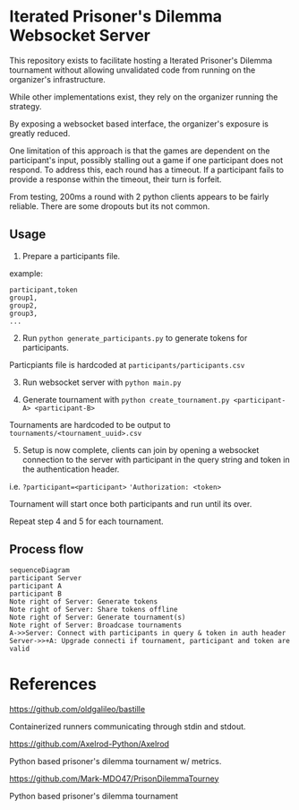 # Iterated Prisoner's Dilemma Websocket Server

This repository exists to facilitate hosting a Iterated Prisoner's Dilemma tournament without allowing unvalidated code from running on the organizer's infrastructure.

While other implementations exist, they rely on the organizer running the strategy.

By exposing a websocket based interface, the organizer's exposure is greatly reduced.

One limitation of this approach is that the games are dependent on the participant's input, possibly stalling out a game if one participant does not respond.
To address this, each round has a timeout.
If a participant fails to provide a response within the timeout, their turn is forfeit.

From testing, 200ms a round with 2 python clients appears to be fairly reliable. 
There are some dropouts but its not common.

## Usage

1. Prepare a participants file.

example: 
```
participant,token
group1,
group2,
group3,
...
```

2. Run `python generate_participants.py` to generate tokens for participants.

Particpiants file is hardcoded at `participants/participants.csv`

3. Run websocket server with `python main.py`

4. Generate tournament with `python create_tournament.py <participant-A> <participant-B>`

Tournaments are hardcoded to be output to `tournaments/<tournament_uuid>.csv`

5. Setup is now complete, clients can join by opening a websocket connection to the server with participant in the query string and token in the authentication header.

i.e. 
`?participant=<participant>`
`'Authorization: <token>`

Tournament will start once both participants and run until its over. 

Repeat step 4 and 5 for each tournament.

## Process flow

```mermaid
sequenceDiagram
participant Server
participant A
participant B
Note right of Server: Generate tokens
Note right of Server: Share tokens offline
Note right of Server: Generate tournament(s)
Note right of Server: Broadcase tournaments
A->>Server: Connect with participants in query & token in auth header
Server->>+A: Upgrade connecti if tournament, participant and token are valid

```


# References

https://github.com/oldgalileo/bastille

Containerized runners communicating through stdin and stdout. 

https://github.com/Axelrod-Python/Axelrod

Python based prisoner's dilemma tournament w/ metrics.

https://github.com/Mark-MDO47/PrisonDilemmaTourney

Python based prisoner's dilemma tournament
